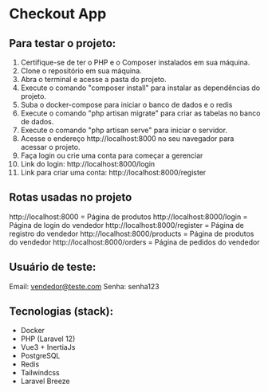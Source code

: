 # Checkout App


## Para testar o projeto:
1. Certifique-se de ter o PHP e o Composer instalados em sua máquina.
2. Clone o repositório em sua máquina.
3. Abra o terminal e acesse a pasta do projeto.
4. Execute o comando "composer install" para instalar as dependências do projeto.
5. Suba o docker-compose para iniciar o banco de dados e o redis
6. Execute o comando "php artisan migrate" para criar as tabelas no banco de dados.
7. Execute o comando "php artisan serve" para iniciar o servidor.
8. Acesse o endereço http://localhost:8000 no seu navegador para acessar o projeto.
9. Faça login ou crie uma conta para começar a gerenciar
10. Link do login: http://localhost:8000/login
11. Link para criar uma conta: http://localhost:8000/register

## Rotas usadas no projeto

http://localhost:8000 = Página de produtos
http://localhost:8000/login = Página de login do vendedor
http://localhost:8000/register = Página de registro do vendedor
http://localhost:8000/products = Página de produtos do vendedor
http://localhost:8000/orders = Página de pedidos do vendedor


## Usuário de teste:
Email: vendedor@teste.com
Senha: senha123

## Tecnologias (stack):
- Docker
- PHP (Laravel 12)
- Vue3 + InertiaJs
- PostgreSQL
- Redis
- Tailwindcss
- Laravel Breeze
